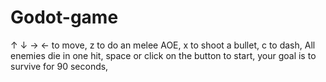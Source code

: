 # Godot-game
 ↑ ↓ → ← to move,
 z to do an melee AOE,
 x to shoot a bullet,
 c to dash,
 All enemies die in one hit,
 space or click on the button to start, your goal is to survive for 90 seconds,
